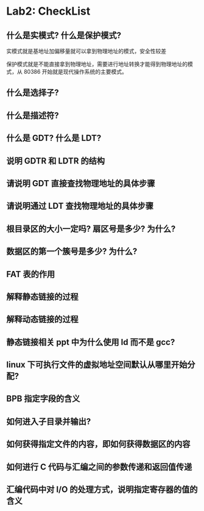 # Lab2: CheckList

## 什么是实模式? 什么是保护模式?

实模式就是基地址加偏移量就可以拿到物理地址的模式，安全性较差

保护模式就是不能直接拿到物理地址，需要进行地址转换才能得到物理地址的模式，从 80386 开始就是现代操作系统的主要模式。

## 什么是选择子?

## 什么是描述符?

## 什么是 GDT? 什么是 LDT?

## 说明 GDTR 和 LDTR 的结构

## 请说明 GDT 直接查找物理地址的具体步骤

## 请说明通过 LDT 查找物理地址的具体步骤

## 根目录区的大小一定吗? 扇区号是多少? 为什么?

## 数据区的第一个簇号是多少? 为什么?

## FAT 表的作用

## 解释静态链接的过程

## 解释动态链接的过程

## 静态链接相关 ppt 中为什么使用 ld 而不是 gcc?

## linux 下可执行文件的虚拟地址空间默认从哪里开始分配?

## BPB 指定字段的含义

## 如何进入子目录并输出?

## 如何获得指定文件的内容，即如何获得数据区的内容

## 如何进行 C 代码与汇编之间的参数传递和返回值传递

## 汇编代码中对 I/O 的处理方式，说明指定寄存器的值的含义

